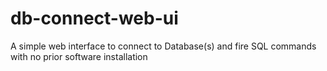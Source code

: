 # db-connect-web-ui
A simple web interface to connect to Database(s) and fire SQL commands with no prior software installation
